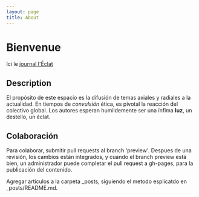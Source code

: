 ```yaml
---
layout: page
title: About
---
```


# Bienvenue

Ici le [journal l'Éclat](https://simon-johnny.github.io) 

## Description

El propósito de este espacio es la difusión de temas axiales y radiales a la actualidad. En tiempos de *convulsión* ética, es pivotal la reacción del colectivo global. Los autores esperan humildemente ser una ínfima **luz**, un destello, un éclat.

## Colaboración

Para colaborar, submitir pull requests al branch 'preview'. Despues de
una revisión, los cambios están integrados, y cuando el branch preview
está bien, un administrador puede completar el pull request a gh-pages,
para la publicación del contenido.

Agregar artículos a la carpeta \_posts, siguiendo el metodo esplicatdo
en \_posts/README.md.

